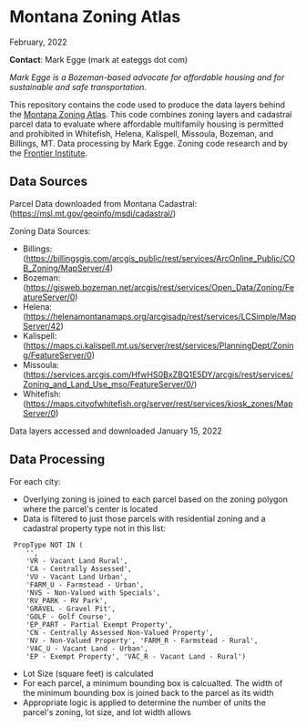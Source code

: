 # Montana Zoning Atlas

February, 2022

**Contact**: Mark Egge (mark at eateggs dot com)

_Mark Egge is a Bozeman-based advocate for affordable housing and for sustainable and safe transportation._

This repository contains the code used to produce the data layers behind the [Montana Zoning Atlas](). This code combines zoning layers and cadastral parcel data to evaluate where affordable multifamily housing is permitted and prohibited in Whitefish, Helena, Kalispell, Missoula, Bozeman, and Billings, MT. Data processing by Mark Egge. Zoning code research and by the [Frontier Institute](https://frontierinstitute.org).

## Data Sources

Parcel Data downloaded from Montana Cadastral: (https://msl.mt.gov/geoinfo/msdi/cadastral/)

Zoning Data Sources:

* Billings: (https://billingsgis.com/arcgis_public/rest/services/ArcOnline_Public/COB_Zoning/MapServer/4)
* Bozeman: (https://gisweb.bozeman.net/arcgis/rest/services/Open_Data/Zoning/FeatureServer/0)
* Helena: (https://helenamontanamaps.org/arcgisadp/rest/services/LCSimple/MapServer/42)
* Kalispell: (https://maps.ci.kalispell.mt.us/server/rest/services/PlanningDept/Zoning/FeatureServer/0)
* Missoula: (https://services.arcgis.com/HfwHS0BxZBQ1E5DY/arcgis/rest/services/Zoning_and_Land_Use_mso/FeatureServer/0/)
* Whitefish: (https://maps.cityofwhitefish.org/server/rest/services/kiosk_zones/MapServer/0)

Data layers accessed and downloaded January 15, 2022

## Data Processing

For each city:
* Overlying zoning is joined to each parcel based on the zoning polygon where the parcel's center is located
* Data is filtered to just those parcels with residential zoning and a cadastral property type not in this list:

```
 PropType NOT IN (
    '',
    'VR - Vacant Land Rural', 
    'CA - Centrally Assessed', 
    'VU - Vacant Land Urban',
    'FARM_U - Farmstead - Urban', 
    'NVS - Non-Valued with Specials', 
    'RV_PARK - RV Park', 
    'GRAVEL - Gravel Pit', 
    'GOLF - Golf Course',
    'EP_PART - Partial Exempt Property', 
    'CN - Centrally Assessed Non-Valued Property', 
    'NV - Non-Valued Property', 'FARM_R - Farmstead - Rural', 
    'VAC_U - Vacant Land - Urban', 
    'EP - Exempt Property', 'VAC_R - Vacant Land - Rural')
```

* Lot Size (square feet) is calculated
* For each parcel, a minimum bounding box is calcualted. The width of the minimum bounding box is joined back to the parcel as its width
* Appropriate logic is applied to determine the number of units the parcel's zoning, lot size, and lot width allows
